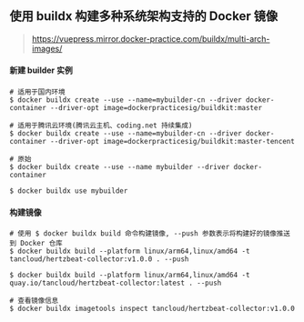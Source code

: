 ## 使用 buildx 构建多种系统架构支持的 Docker 镜像   

> https://vuepress.mirror.docker-practice.com/buildx/multi-arch-images/  

#### 新建 builder 实例   

```shell
# 适用于国内环境
$ docker buildx create --use --name=mybuilder-cn --driver docker-container --driver-opt image=dockerpracticesig/buildkit:master

# 适用于腾讯云环境(腾讯云主机、coding.net 持续集成)
$ docker buildx create --use --name=mybuilder-cn --driver docker-container --driver-opt image=dockerpracticesig/buildkit:master-tencent

# 原始
$ docker buildx create --use --name mybuilder --driver docker-container

$ docker buildx use mybuilder

```

#### 构建镜像  

```shell
# 使用 $ docker buildx build 命令构建镜像, --push 参数表示将构建好的镜像推送到 Docker 仓库
$ docker buildx build --platform linux/arm64,linux/amd64 -t tancloud/hertzbeat-collector:v1.0.0 . --push

$ docker buildx build --platform linux/arm64,linux/amd64 -t quay.io/tancloud/hertzbeat-collector:latest . --push

# 查看镜像信息
$ docker buildx imagetools inspect tancloud/hertzbeat-collector:v1.0.0

```
